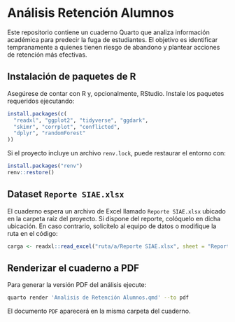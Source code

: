 # Análisis Retención Alumnos

Este repositorio contiene un cuaderno Quarto que analiza información académica para predecir la fuga de estudiantes. El objetivo es identificar tempranamente a quienes tienen riesgo de abandono y plantear acciones de retención más efectivas.

## Instalación de paquetes de R

Asegúrese de contar con R y, opcionalmente, RStudio. Instale los paquetes requeridos ejecutando:

```r
install.packages(c(
  "readxl", "ggplot2", "tidyverse", "ggdark",
  "skimr", "corrplot", "conflicted",
  "dplyr", "randomForest"
))
```

Si el proyecto incluye un archivo `renv.lock`, puede restaurar el entorno con:

```r
install.packages("renv")
renv::restore()
```

## Dataset `Reporte SIAE.xlsx`

El cuaderno espera un archivo de Excel llamado `Reporte SIAE.xlsx` ubicado en la carpeta raíz del proyecto. Si dispone del reporte, colóquelo en dicha ubicación. En caso contrario, solicítelo al equipo de datos o modifique la ruta en el código:

```r
carga <- readxl::read_excel("ruta/a/Reporte SIAE.xlsx", sheet = "Reporte SIAE", skip = 2)
```

## Renderizar el cuaderno a PDF

Para generar la versión PDF del análisis ejecute:

```bash
quarto render 'Analisis de Retención Alumnos.qmd' --to pdf
```

El documento `PDF` aparecerá en la misma carpeta del cuaderno.
